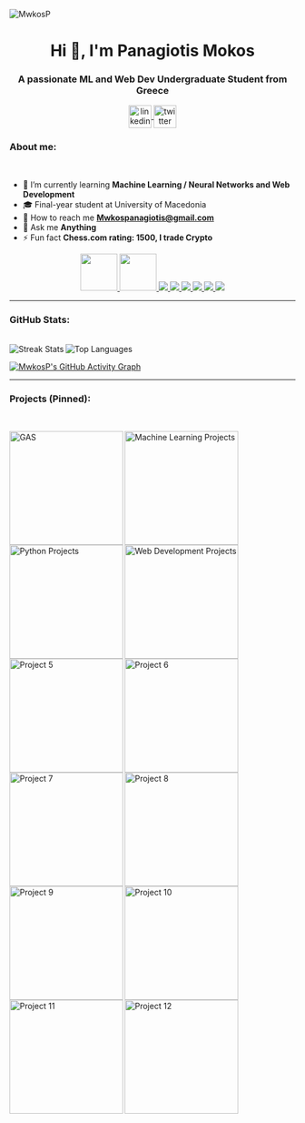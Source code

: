 
<p align="left">
  <img src="https://komarev.com/ghpvc/?username=MwkosP&label=Profile%20views&color=0e75b6&style=flat" alt="MwkosP" />
</p>

<h1 align="center">Hi 👋, I'm Panagiotis Mokos</h1>
<h3 align="center">A passionate ML and Web Dev Undergraduate Student from Greece</h3>


<p align="center">
  <a href="https://linkedin.com/in/YOUR-LINKEDIN" target="blank">
    <img align="center" src="https://img.icons8.com/color/48/000000/linkedin.png" alt="linkedin" height="40" width="40" />
  </a>
  <a href="https://twitter.com/YOUR-TWITTER" target="blank">
    <img align="center" src="https://img.icons8.com/color/48/000000/twitter.png" alt="twitter" height="40" width="40" />
  </a>
</p>


<h3 align="left">About me:</h3>
<br/>



- 🌱 I’m currently learning **Machine Learning / Neural Networks and Web Development**       
- 🎓 Final-year student at University of Macedonia      
- 📧 How to reach me **Mwkospanagiotis@gmail.com**
- 💬 Ask me **Anything**
- ⚡ Fun fact **Chess.com rating: 1500, I trade Crypto**  



<p align="center">
  <a href="https://www.python.org" target="_blank">
    <img src="https://cdn.jsdelivr.net/gh/devicons/devicon/icons/python/python-original.svg" width="65" height="65"/>
  </a>
  <a href="https://www.java.com/" target="_blank">
    <img src="https://cdn.jsdelivr.net/gh/devicons/devicon/icons/java/java-original.svg" width="65" height="65"/>
  </a>
  <a href="https://www.w3.org/html/" target="_blank">
    <img src="https://img.icons8.com/color/65/000000/html-5--v1.png"/>
  </a>
  <a href="https://www.w3schools.com/css/" target="_blank">
    <img src="https://img.icons8.com/color/65/000000/css3.png"/>
  </a>
  <a href="https://developer.mozilla.org/en-US/docs/Web/JavaScript" target="_blank">
    <img src="https://img.icons8.com/color/65/000000/javascript.png"/>
  </a>
  <a href="https://en.wikipedia.org/wiki/C_(programming_language)" target="_blank">
    <img src="https://img.icons8.com/color/65/000000/c-programming.png"/>
  </a>
  <a href="https://colab.research.google.com/" target="_blank">
    <img src="https://img.icons8.com/color/65/000000/google-colab.png"/>
  </a>
  <a href="https://code.visualstudio.com/" target="_blank">
    <img src="https://img.icons8.com/color/65/000000/visual-studio-code-2019.png"/>
  </a>
</p>



</p>


---
<h3 align="left">GitHub Stats:</h3> 
<br/>

<img src="https://github-readme-streak-stats.herokuapp.com/?user=MwkosP&theme=default" alt="Streak Stats" align="left"/>
<img src="https://github-readme-stats.vercel.app/api/top-langs?username=MwkosP&show_icons=true&locale=en&layout=compact" alt="Top Languages" align="center"/>

[![MwkosP's GitHub Activity Graph](https://github-readme-activity-graph.vercel.app/graph?username=MwkosP&theme=github-compact)](https://github.com/Ashutosh00710/github-readme-activity-graph)


---
<h3 align="left">Projects (Pinned):</h3>
<br/>

<!-- First Row -->
<p align="left">
  <a href="https://github.com/MwkosP/GAS" target="_blank">
    <img src="https://github-readme-stats.vercel.app/api/pin/?username=MwkosP&repo=GAS" alt="GAS" width="200" height="auto" align="left" />
  </a>
  <a href="https://github.com/MwkosP/Machine-Learning-Projects" target="_blank">
    <img src="https://github-readme-stats.vercel.app/api/pin/?username=MwkosP&repo=Machine-Learning-Projects" alt="Machine Learning Projects" width="200" height="auto" align="left" />
  </a>
  <a href="https://github.com/MwkosP/Python-Projects" target="_blank">
    <img src="https://github-readme-stats.vercel.app/api/pin/?username=MwkosP&repo=Python-Projects" alt="Python Projects" width="200" height="auto" align="left" />
  </a>
  <a href="https://github.com/MwkosP/Web-Development-Projects" target="_blank">
    <img src="https://github-readme-stats.vercel.app/api/pin/?username=MwkosP&repo=Web-Development-Projects" alt="Web Development Projects" width="200" height="auto" align="left" />
  </a>
  <a href="https://github.com/MwkosP/Project-5" target="_blank">
    <img src="https://github-readme-stats.vercel.app/api/pin/?username=MwkosP&repo=Project-5" alt="Project 5" width="200" height="auto" align="left" />
  </a>
  <a href="https://github.com/MwkosP/Project-6" target="_blank">
    <img src="https://github-readme-stats.vercel.app/api/pin/?username=MwkosP&repo=Project-6" alt="Project 6" width="200" height="auto" align="left" />
  </a>
</p>

<!-- Second Row -->
<p align="left">
  <a href="https://github.com/MwkosP/Project-7" target="_blank">
    <img src="https://github-readme-stats.vercel.app/api/pin/?username=MwkosP&repo=Project-7" alt="Project 7" width="200" height="auto" align="left" />
  </a>
  <a href="https://github.com/MwkosP/Project-8" target="_blank">
    <img src="https://github-readme-stats.vercel.app/api/pin/?username=MwkosP&repo=Project-8" alt="Project 8" width="200" height="auto" align="left" />
  </a>
  <a href="https://github.com/MwkosP/Project-9" target="_blank">
    <img src="https://github-readme-stats.vercel.app/api/pin/?username=MwkosP&repo=Project-9" alt="Project 9" width="200" height="auto" align="left" />
  </a>
  <a href="https://github.com/MwkosP/Project-10" target="_blank">
    <img src="https://github-readme-stats.vercel.app/api/pin/?username=MwkosP&repo=Project-10" alt="Project 10" width="200" height="auto" align="left" />
  </a>
  <a href="https://github.com/MwkosP/Project-11" target="_blank">
    <img src="https://github-readme-stats.vercel.app/api/pin/?username=MwkosP&repo=Project-11" alt="Project 11" width="200" height="auto" align="left" />
  </a>
  <a href="https://github.com/MwkosP/Project-12" target="_blank">
    <img src="https://github-readme-stats.vercel.app/api/pin/?username=MwkosP&repo=Project-12" alt="Project 12" width="200" height="auto" align="left" />
  </a>
</p>










